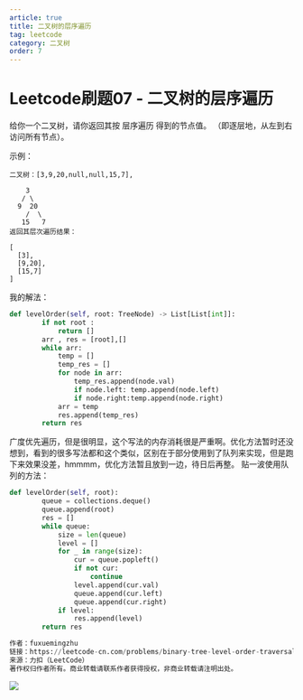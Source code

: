 ```yaml
---
article: true
title: 二叉树的层序遍历
tag: leetcode
category: 二叉树
order: 7
---
```

# Leetcode刷题07 - 二叉树的层序遍历
给你一个二叉树，请你返回其按 层序遍历 得到的节点值。 （即逐层地，从左到右访问所有节点）。

示例：
```
二叉树：[3,9,20,null,null,15,7],

    3
   / \
  9  20
    /  \
   15   7
返回其层次遍历结果：

[
  [3],
  [9,20],
  [15,7]
]
```

我的解法：
```Python
def levelOrder(self, root: TreeNode) -> List[List[int]]:
        if not root : 
            return []
        arr , res = [root],[]
        while arr:
            temp = []
            temp_res = []
            for node in arr:
                temp_res.append(node.val)
                if node.left: temp.append(node.left)
                if node.right:temp.append(node.right)
            arr = temp
            res.append(temp_res)
        return res
```
广度优先遍历，但是很明显，这个写法的内存消耗很是严重啊。优化方法暂时还没想到，看到的很多写法都和这个类似，区别在于部分使用到了队列来实现，但是跑下来效果没差，hmmmm，优化方法暂且放到一边，待日后再整。
贴一波使用队列的方法：
```Python
def levelOrder(self, root):
		queue = collections.deque()
        queue.append(root)
        res = []
        while queue:
            size = len(queue)
            level = []
            for _ in range(size):
                cur = queue.popleft()
                if not cur:
                    continue
                level.append(cur.val)
                queue.append(cur.left)
                queue.append(cur.right)
            if level:
                res.append(level)
        return res

作者：fuxuemingzhu
链接：https://leetcode-cn.com/problems/binary-tree-level-order-traversal/solution/tao-mo-ban-bfs-he-dfs-du-ke-yi-jie-jue-by-fuxuemin/
来源：力扣（LeetCode）
著作权归作者所有。商业转载请联系作者获得授权，非商业转载请注明出处。
```


![](https://golearning.oss-cn-shanghai.aliyuncs.com/obsidian扫码_搜索联合传播样式-标准色版.png)